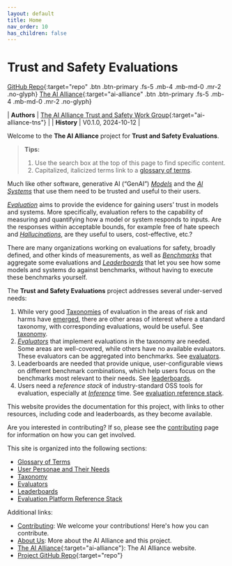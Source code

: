 ```yaml
---
layout: default
title: Home
nav_order: 10
has_children: false
---
```


# Trust and Safety Evaluations


[GitHub Repo](https://github.com/The-AI-Alliance/trust-safety-evals){:target="repo" .btn .btn-primary .fs-5 .mb-4 .mb-md-0 .mr-2 .no-glyph}
[The AI Alliance](https://thealliance.ai){:target="ai-alliance" .btn .btn-primary .fs-5 .mb-4 .mb-md-0 .mr-2 .no-glyph} 

| **Authors** | [The AI Alliance Trust and Safety Work Group](https://thealliance.ai/focus-areas/trust-and-safety){:target="ai-alliance-tns"} |
| **History** | V0.1.0, 2024-10-12 |

Welcome to the **The AI Alliance** project for **Trust and Safety Evaluations**.

> **Tips:** 
>
> 1. Use the search box at the top of this page to find specific content.
> 2. Capitalized, italicized terms link to a [glossary of terms]({{site.baseurl}}/glossary).

Much like other software, generative AI (&ldquo;GenAI&rdquo;) [_Models_]({{site.baseurl}}/glossary/#model) and the [_AI Systems_]({{site.baseurl}}/glossary/#ai-system) that use them need to be trusted and useful to their users.

[_Evaluation_]({{site.baseurl}}/glossary/#evaluation) aims to provide the evidence for gaining users’ trust in models and systems. More specifically, evaluation refers to the capability of measuring and quantifying how a model or system responds to inputs. Are the responses within acceptable bounds, for example free of hate speech and [_Hallucinations_]({{site.baseurl}}/glossary/#hallucination), are they useful to users, cost-effective, etc.?

There are many organizations working on evaluations for safety, broadly defined, and other kinds of measurements, as well as [_Benchmarks_]({{site.baseurl}}/glossary/#benchmark) that aggregate some evaluations and [_Leaderboards_]({{site.baseurl}}/glossary/#leaderboard) that let you see how some models and systems do against benchmarks, without having to execute these benchmarks yourself. 

The **Trust and Safety Evaluations** project addresses several under-served needs:

1. While very good [Taxonomies]({{site.baseurl}}/glossary/#taxonomy) of evaluation in the areas of risk and harms have [emerged]({{site.baseurl}}/taxonomy/taxonomy/#why-build-a-taxonomy), there are other areas of interest where a standard taxonomy, with corresponding evaluations, would be useful. See [taxonomy]({{site.baseurl}}/taxonomy/taxonomy).
2. [_Evaluators_]({{site.baseurl}}/glossary/#evaluator) that implement evaluations in the taxonomy are needed. Some areas are well-covered, while others have no available evaluators. These evaluators can be aggregated into benchmarks. See [evaluators]({{site.baseurl}}/evaluators/evaluators).
3. Leaderboards are needed that provide unique, user-configurable views on different benchmark combinations, which help users focus on the benchmarks most relevant to their needs. See [leaderboards]({{site.baseurl}}/leaderboards/leaderboards).
4. Users need a _reference stack_ of industry-standard OSS tools for evaluation, especially at [_Inference_]({{site.baseurl}}/glossary/#inference) time. See [evaluation reference stack]({{site.baseurl}}/ref-stack/ref-stack).

This website provides the documentation for this project, with links to other resources, including code and leaderboards, as they become available.

Are you interested in contributing? If so, please see the [contributing]({{site.baseurl}}/contributing) page for information on how you can get involved.

This site is organized into the following sections:

* [Glossary of Terms]({{site.baseurl}}/glossary)
* [User Personae and Their Needs]({{site.baseurl}}/user-personae/user-personae)
* [Taxonomy]({{site.baseurl}}/taxonomy/taxonomy)
* [Evaluators]({{site.baseurl}}/evaluators/evaluators)
* [Leaderboards]({{site.baseurl}}/leaderboards/leaderboards)
* [Evaluation Platform Reference Stack]({{site.baseurl}}/ref-stack/ref-stack)

Additional links:

* [Contributing]({{site.baseurl}}/contributing): We welcome your contributions! Here's how you can contribute.
* [About Us]({{site.baseurl}}/about): More about the AI Alliance and this project.
* [The AI Alliance](https://thealliance.ai){:target="ai-alliance"}: The AI Alliance website.
* [Project GitHub Repo](https://github.com/The-AI-Alliance/trust-safety-evals){:target="repo"}

